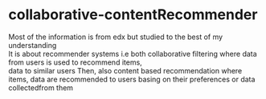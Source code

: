 # collaborative-contentRecommender

Most of the information is from edx but studied to the best of my understanding<br>
It is about recommender systems i.e both collaborative filtering where data from users is used to recommend items,<br> data to similar users
Then, also content based  recommendation where items, data are recommended to users basing on their preferences or data collectedfrom them
